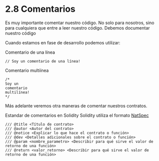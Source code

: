 # 2.8 Comentarios

Es muy importante comentar nuestro código. No solo para nosotros, sino para cualquiera que entre a leer nuestro código. Debemos documentar nuestro código 

Cuando estamos en fase de desarrollo podemos utilizar:

Comentario de una línea
````Solidity
// Soy un comentario de una línea!
````
Comentario multiínea
````Solidity
/*
Soy un 
comentario
multilínea! 
*/
````

Más adelante veremos otra maneras de comentar nuestros contratos.

Estandar de comentarios en Solidity
Solidity utiliza el formato [NatSpec](https://docs.soliditylang.org/en/develop/natspec-format.html)

````Solidity
/// @title <Título de contrato>
/// @autor <Autor del contrato>
/// @notice <Explicar lo que hace el contrato o función>
/// @dev <Detalles adicionales sobre el contrato o función>
/// @param <nombre_parametro> <Describir para qué sirve el valor de retorno de una función>
/// @return <valor_retorno> <Describir para qué sirve el valor de retorno de una función> 

````